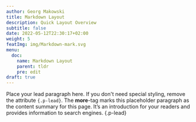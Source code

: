 ```yaml
---
author: Georg Makowski
title: Markdown Layout
description: Quick Layout Overview
subtitle: false
date: 2022-05-12T22:30:17+02:00 
weight: 5
featImg: img/Markdown-mark.svg
menu:
  doc:
    name: Markdown Layout
    parent: tldr
    pre: edit
draft: true
---
```


Place your lead paragraph here. If you don't need special styling, remove the attribute `{.p-lead}`. The **more**-tag marks this placeholder paragraph as the content summary for this page. It’s an introduction for your readers and provides information to search engines.
{.p-lead} <!--more-->
